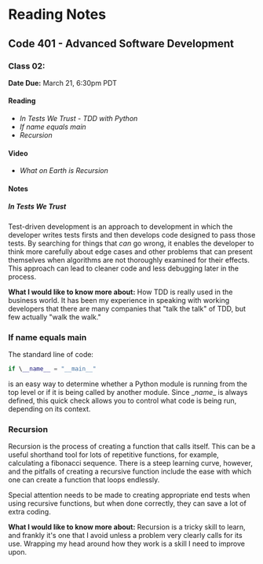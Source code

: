 # Reading Notes

## Code 401 - Advanced Software Development

### Class 02:

**Date Due:** March 21, 6:30pm PDT

#### Reading

- _In Tests We Trust - TDD with Python_
- _If name equals main_
- _Recursion_

#### Video

- _What on Earth is Recursion_

#### Notes

##### In Tests We Trust

Test-driven development is an approach to development in which the developer writes tests
firsts and then develops code designed to pass those tests. By searching for things that
_can_ go wrong, it enables the developer to think more carefully about edge cases and other
problems that can present themselves when algorithms are not thoroughly examined for their
effects. This approach can lead to cleaner code and less debugging later in the process.

**What I would like to know more about:** How TDD is really used in the business world. It
has been my experience in speaking with working developers that there are many companies that
"talk the talk" of TDD, but few actually "walk the walk."

### If name equals main

The standard line of code:

```python
if \__name__ = "__main__"
```

is an easy way to determine whether a Python module is running from the top level or if it
is being called by another module. Since \__name__ is always defined, this quick check allows
you to control what code is being run, depending on its context.

### Recursion

Recursion is the process of creating a function that calls itself. This can be a useful shorthand
tool for lots of repetitive functions, for example, calculating a fibonacci sequence. There is a
steep learning curve, however, and the pitfalls of creating a recursive function include the ease
with which one can create a function that loops endlessly.

Special attention needs to be made to creating appropriate end tests when using recursive functions,
but when done correctly, they can save a lot of extra coding.

**What I would like to know more about:**
Recursion is a tricky skill to learn, and frankly it's one that I avoid unless a problem very clearly
calls for its use. Wrapping my head around how they work is a skill I need to improve upon.
